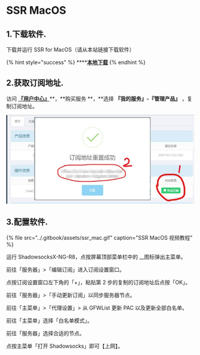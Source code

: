 # SSR MacOS

## 1.下载软件.

下载并运行 SSR for MacOS（请从本站链接下载软件）

{% hint style="success" %}
\*\*\*\*[**本地下载**](http://dl.nordss.com/ssr_mac.dmg)
{% endhint %}

## 2.获取订阅地址.

访问 [**『用户中心』**](https://ss.5mu.me/)**，**购买服务 **，**选择 **『我的服务』-『管理产品』** ，复制订阅地址。

![](../.gitbook/assets/subscribe.jpg)

## 3.配置软件.

{% file src="../.gitbook/assets/ssr\_mac.gif" caption="SSR MacOS 视频教程" %}

运行 ShadowsocksX-NG-R8，点按屏幕顶部菜单栏中的  __图标弹出主菜单。

前往「服务器」&gt;「编辑订阅」进入订阅设置窗口。

点按订阅设置窗口左下角的「+」，粘贴第 2 步的复制的订阅地址后点按「OK」。

前往「服务器」&gt;「手动更新订阅」以同步服务器节点。

前往「主菜单」&gt;「代理设置」&gt; 从 GFWList 更新 PAC 以及更新全部白名单。

前往「主菜单」选择「白名单模式」。

前往「服务器」选择合适的节点。

点按主菜单「打开 Shadowsocks」即可【上网】。

